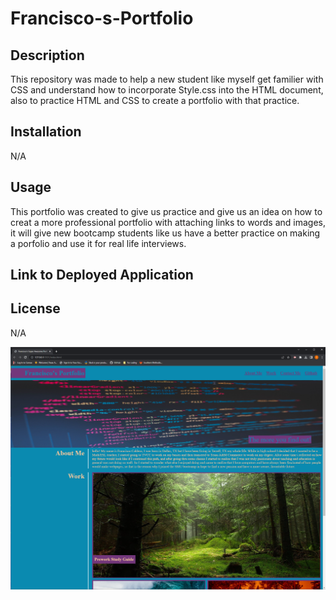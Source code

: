 # Francisco-s-Portfolio

## Description

This repository was made to help a new student like myself get familier with CSS and understand how to incorporate Style.css into the HTML document, also to practice HTML and CSS to create a portfolio with that practice. 

## Installation

N/A

## Usage

This portfolio was created to give us practice and give us an idea on how to creat a more professional portfolio with attaching links to words and images, it will give new bootcamp students like us have a better practice on making a porfolio and use it for real life interviews.

## Link to Deployed Application 



## License 

N/A

![alt text](./assets/Screenshot%20portfolio.png)